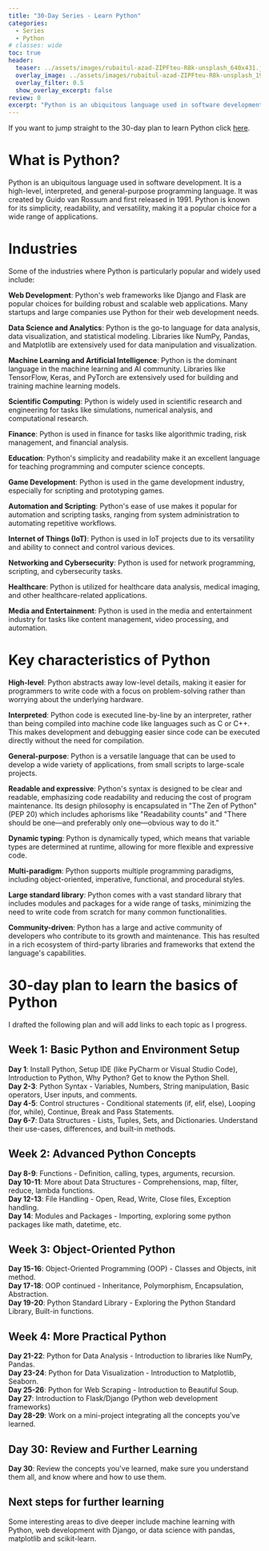 ```yaml
---
title: "30-Day Series - Learn Python"
categories:
  - Series
  - Python
# classes: wide
toc: true
header:
  teaser: ../assets/images/rubaitul-azad-ZIPFteu-R8k-unsplash_640x431.jpg
  overlay_image: ../assets/images/rubaitul-azad-ZIPFteu-R8k-unsplash_1920x1293.jpg
  overlay_filter: 0.5
  show_overlay_excerpt: false
review: 0
excerpt: "Python is an ubiquitous language used in software development. It is a high-level, interpreted, and general-purpose programming language. It was created by Guido van Rossum and first released in 1991. Python is known for its simplicity, readability, and versatility, making it a popular choice for a wide range of applications."
---
```

If you want to jump straight to the 30-day plan to learn Python click [here](#30-day-plan-to-learn-the-basics-of-python).

# What is Python?
Python is an ubiquitous language used in software development. It is a high-level, interpreted, and general-purpose programming language. It was created by Guido van Rossum and first released in 1991. Python is known for its simplicity, readability, and versatility, making it a popular choice for a wide range of applications.

# Industries

Some of the industries where Python is particularly popular and widely used include:

**Web Development**: Python's web frameworks like Django and Flask are popular choices for building robust and scalable web applications. Many startups and large companies use Python for their web development needs.

**Data Science and Analytics**: Python is the go-to language for data analysis, data visualization, and statistical modeling. Libraries like NumPy, Pandas, and Matplotlib are extensively used for data manipulation and visualization.

**Machine Learning and Artificial Intelligence**: Python is the dominant language in the machine learning and AI community. Libraries like TensorFlow, Keras, and PyTorch are extensively used for building and training machine learning models.

**Scientific Computing**: Python is widely used in scientific research and engineering for tasks like simulations, numerical analysis, and computational research.

**Finance**: Python is used in finance for tasks like algorithmic trading, risk management, and financial analysis.

**Education**: Python's simplicity and readability make it an excellent language for teaching programming and computer science concepts.

**Game Development**: Python is used in the game development industry, especially for scripting and prototyping games.

**Automation and Scripting**: Python's ease of use makes it popular for automation and scripting tasks, ranging from system administration to automating repetitive workflows.

**Internet of Things (IoT)**: Python is used in IoT projects due to its versatility and ability to connect and control various devices.

**Networking and Cybersecurity**: Python is used for network programming, scripting, and cybersecurity tasks.

**Healthcare**: Python is utilized for healthcare data analysis, medical imaging, and other healthcare-related applications.

**Media and Entertainment**: Python is used in the media and entertainment industry for tasks like content management, video processing, and automation.

# Key characteristics of Python

**High-level**: Python abstracts away low-level details, making it easier for programmers to write code with a focus on problem-solving rather than worrying about the underlying hardware.

**Interpreted**: Python code is executed line-by-line by an interpreter, rather than being compiled into machine code like languages such as C or C++. This makes development and debugging easier since code can be executed directly without the need for compilation.

**General-purpose**: Python is a versatile language that can be used to develop a wide variety of applications, from small scripts to large-scale projects.

**Readable and expressive**: Python's syntax is designed to be clear and readable, emphasizing code readability and reducing the cost of program maintenance. Its design philosophy is encapsulated in "The Zen of Python" (PEP 20) which includes aphorisms like "Readability counts" and "There should be one—and preferably only one—obvious way to do it."

**Dynamic typing**: Python is dynamically typed, which means that variable types are determined at runtime, allowing for more flexible and expressive code.

**Multi-paradigm**: Python supports multiple programming paradigms, including object-oriented, imperative, functional, and procedural styles.

**Large standard library**: Python comes with a vast standard library that includes modules and packages for a wide range of tasks, minimizing the need to write code from scratch for many common functionalities.

**Community-driven**: Python has a large and active community of developers who contribute to its growth and maintenance. This has resulted in a rich ecosystem of third-party libraries and frameworks that extend the language's capabilities.

# 30-day plan to learn the basics of Python
I drafted the following plan and will add links to each topic as I progress.

## Week 1: Basic Python and Environment Setup

**Day 1**: Install Python, Setup IDE (like PyCharm or Visual Studio Code), Introduction to Python, Why Python? Get to know the Python Shell.  
**Day 2-3**: Python Syntax - Variables, Numbers, String manipulation, Basic operators, User inputs, and comments.  
**Day 4-5**: Control structures - Conditional statements (if, elif, else), Looping (for, while), Continue, Break and Pass Statements.  
**Day 6-7**: Data Structures - Lists, Tuples, Sets, and Dictionaries. Understand their use-cases, differences, and built-in methods.  

## Week 2: Advanced Python Concepts

**Day 8-9**: Functions - Definition, calling, types, arguments, recursion.  
**Day 10-11**: More about Data Structures - Comprehensions, map, filter, reduce, lambda functions.  
**Day 12-13**: File Handling - Open, Read, Write, Close files, Exception handling.  
**Day 14**: Modules and Packages - Importing, exploring some python packages like math, datetime, etc.

## Week 3: Object-Oriented Python

**Day 15-16**: Object-Oriented Programming (OOP) - Classes and Objects, init method.  
**Day 17-18**: OOP continued - Inheritance, Polymorphism, Encapsulation, Abstraction.  
**Day 19-20**: Python Standard Library - Exploring the Python Standard Library, Built-in functions.

## Week 4: More Practical Python

**Day 21-22**: Python for Data Analysis - Introduction to libraries like NumPy, Pandas.  
**Day 23-24**: Python for Data Visualization - Introduction to Matplotlib, Seaborn.  
**Day 25-26**: Python for Web Scraping - Introduction to Beautiful Soup.  
**Day 27**: Introduction to Flask/Django (Python web development frameworks)  
**Day 28-29**: Work on a mini-project integrating all the concepts you've learned.

## Day 30: Review and Further Learning

**Day 30**: Review the concepts you've learned, make sure you understand them all, and know where and how to use them.

## Next steps for further learning

Some interesting areas to dive deeper include machine learning with Python, web development with Django, or data science with pandas, matplotlib and scikit-learn.
